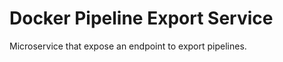 Docker Pipeline Export Service
==============================

Microservice that expose an endpoint to export pipelines.
